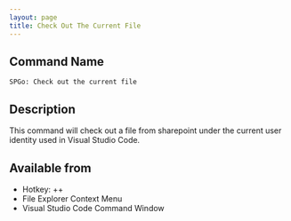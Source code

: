 ```yaml
---
layout: page
title: Check Out The Current File
---
```


## Command Name
`SPGo: Check out the current file`

## Description
This command will check out a file from sharepoint under the current user identity used in Visual Studio Code.

## Available from
* Hotkey: <alt>+<shift>+<c>
* File Explorer Context Menu
* Visual Studio Code Command Window